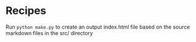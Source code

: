 # Recipes

Run `python make.py` to create an output index.html file based on the source markdown files in the src/ directory